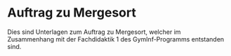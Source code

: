 # Auftrag zu Mergesort
Dies sind Unterlagen zum Auftrag zu Mergesort, welcher im Zusammenhang mit der Fachdidaktik 1 des GymInf-Programms entstanden sind.
